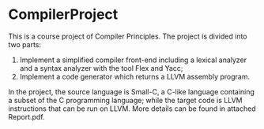 # CompilerProject
This is a course project of Compiler Principles. The project is divided into two parts:

1. Implement a simplified compiler front-end including a lexical analyzer and a syntax analyzer with the tool Flex and Yacc;
2. Implement a code generator which returns a LLVM assembly program.

In the project, the source language is Small-C, a C-like language containing a subset of the C programming language; while the target code is LLVM instructions that can be run on LLVM. 
More details can be found in attached Report.pdf.
